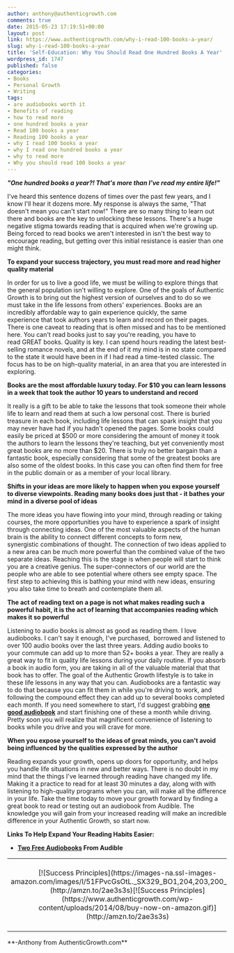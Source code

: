 ```yaml
---
author: anthony@authenticgrowth.com
comments: true
date: 2015-05-23 17:19:51+00:00
layout: post
link: https://www.authenticgrowth.com/why-i-read-100-books-a-year/
slug: why-i-read-100-books-a-year
title: 'Self-Education: Why You Should Read One Hundred Books A Year'
wordpress_id: 1747
published: false
categories:
- Books
- Personal Growth
- Writing
tags:
- are audiobooks worth it
- Benefits of reading
- how to read more
- one hundred books a year
- Read 100 books a year
- Reading 100 books a year
- why I read 100 books a year
- why I read one hundred books a year
- why to read more
- Why you should read 100 books a year
---
```


_**"One hundred books a year?! That's more than I've read my entire life!"**_

I've heard this sentence dozens of times over the past few years, and I know I'll hear it dozens more. My response is always the same, "That doesn't mean you can't start now!" There are so many thing to learn out there and books are the key to unlocking these lessons. There's a huge negative stigma towards reading that is acquired when we're growing up. Being forced to read books we aren't interested in isn't the best way to encourage reading, but getting over this initial resistance is easier than one might think.

**To expand your success trajectory, you must read more and read higher quality material**

In order for us to live a good life, we must be willing to explore things that the general population isn't willing to explore. One of the goals of Authentic Growth is to bring out the highest version of ourselves and to do so we must take in the life lessons from others' experiences. Books are an incredibly affordable way to gain experience quickly, the same experience that took authors years to learn and record on their pages. There is one caveat to reading that is often missed and has to be mentioned here. You can't read books just to say you're reading, you have to read GREAT books. Quality is key. I can spend hours reading the latest best-selling romance novels, and at the end of it my mind is in no state compared to the state it would have been in if I had read a time-tested classic. The focus has to be on high-quality material, in an area that you are interested in exploring.

**Books are the most affordable luxury today. For $10 you can learn lessons in a week that took the author 10 years to understand and record**

It really is a gift to be able to take the lessons that took someone their whole life to learn and read them at such a low personal cost. There is buried treasure in each book, including life lessons that can spark insight that you may never have had if you hadn't opened the pages. Some books could easily be priced at $500 or more considering the amount of money it took the authors to learn the lessons they're teaching, but yet conveniently most great books are no more than $20. There is truly no better bargain than a fantastic book, especially considering that some of the greatest books are also some of the oldest books. In this case you can often find them for free in the public domain or as a member of your local library.

**Shifts in your ideas are more likely to happen when you expose yourself to diverse viewpoints. Reading many books does just that - it bathes your mind in a diverse pool of ideas**

The more ideas you have flowing into your mind, through reading or taking courses, the more opportunities you have to experience a spark of insight through connecting ideas. One of the most valuable aspects of the human brain is the ability to connect different concepts to form new, synergistic combinations of thought. The connection of two ideas applied to a new area can be much more powerful than the combined value of the two separate ideas. Reaching this is the stage is when people will start to think you are a creative genius. The super-connectors of our world are the people who are able to see potential where others see empty space. The first step to achieving this is bathing your mind with new ideas, ensuring you also take time to breath and contemplate them all.

**The act of reading text on a page is not what makes reading such a powerful habit, it is the act of learning that accompanies reading which makes it so powerful**

Listening to audio books is almost as good as reading them. I love audiobooks. I can't say it enough, I've purchased,  borrowed and listened to over 100 audio books over the last three years. Adding audio books to your commute can add up to more than 52+ books a year. They are really a great way to fit in quality life lessons during your daily routine. If you absorb a book in audio form, you are taking in all of the valuable material that that book has to offer. The goal of the Authentic Growth lifestyle is to take in these life lessons in any way that you can. Audiobooks are a fantastic way to do that because you can fit them in while you're driving to work, and following the compound effect they can add up to several books completed each month. If you need somewhere to start, I'd suggest grabbing **[one good audiobook](https://www.amazon.com/Audible-Free-Trial-Digital-Membership/dp/B00NB86OYE/?ref_=assoc_tag_ph_1422899139880&_encoding=UTF8&camp=1789&creative=9325&linkCode=pf4&tag=rtbks-20&linkId=ae84b1815a781ac8c033c6aa2d30881b)** and start finishing one of these a month while driving. Pretty soon you will realize that magnificent convenience of listening to books while you drive and you will crave for more.

**When you expose yourself to the ideas of great minds, you can't avoid being influenced by the qualities expressed by the author**

Reading expands your growth, opens up doors for opportunity, and helps you handle life situations in new and better ways. There is no doubt in my mind that the things I've learned through reading have changed my life. Making it a practice to read for at least 30 minutes a day, along with with listening to high-quality programs when you can, will make all the difference in your life. Take the time today to move your growth forward by finding a great book to read or testing out an audiobook from Audible. The knowledge you will gain from your increased reading will make an incredible difference in your Authentic Growth, so start now.

**Links To Help Expand Your Reading Habits Easier:**



 	
  * **[Two Free Audiobooks](https://www.amazon.com/Audible-Free-Trial-Digital-Membership/dp/B00NB86OYE/?ref_=assoc_tag_ph_1422899139880&_encoding=UTF8&camp=1789&creative=9325&linkCode=pf4&tag=rtbks-20&linkId=ae84b1815a781ac8c033c6aa2d30881b) From Audible**


<table >
<tbody >
<tr align="center" >

<td >[![Success Principles](https://images-na.ssl-images-amazon.com/images/I/51FPvcGsOtL._SX329_BO1,204,203,200_.jpg)](http://amzn.to/2ae3s3s)[![Success Principles](https://www.authenticgrowth.com/wp-content/uploads/2014/08/buy-now-on-amazon.gif)](http://amzn.to/2ae3s3s)
</td>

<td >[![The Slight Edge](https://images-na.ssl-images-amazon.com/images/I/41hC5Pli3SL._SX332_BO1,204,203,200_.jpg)](http://amzn.to/2akXEGC)[![The Slight Edge](https://www.authenticgrowth.com/wp-content/uploads/2014/08/buy-now-on-amazon.gif)](http://amzn.to/2akXEGC)
</td>

<td >[![The Art of Exceptional Living](https://images-na.ssl-images-amazon.com/images/I/51Y6m1Ds4TL._SX437_BO1,204,203,200_.jpg)](http://amzn.to/29R42bA)[![The Art of Exceptional Living](https://www.authenticgrowth.com/wp-content/uploads/2014/08/buy-now-on-amazon.gif)](http://amzn.to/29R42bA)
</td>

<td >[![Maximum Achievement](https://images-na.ssl-images-amazon.com/images/I/51-zlI3yXBL._SX320_BO1,204,203,200_.jpg)](http://amzn.to/29Zv3Jh)[![Maximum Achievement](https://www.authenticgrowth.com/wp-content/uploads/2014/08/buy-now-on-amazon.gif)](http://amzn.to/29Zv3Jh)
</td>
</tr>
</tbody>
</table>
**-Anthony from AuthenticGrowth.com**
